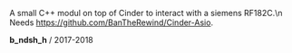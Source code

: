 A small C++ modul on top of Cinder to interact with a siemens RF182C.\n
Needs https://github.com/BanTheRewind/Cinder-Asio.

<b>b_ndsh_h</b> / 2017-2018

